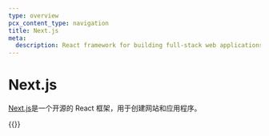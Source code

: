 ```yaml
---
type: overview
pcx_content_type: navigation
title: Next.js
meta:
  description: React framework for building full-stack web applications.
---
```


# Next.js

[Next.js](https://nextjs.org)是一个开源的 React 框架，用于创建网站和应用程序。

{{<directory-listing showDescriptions="true">}}